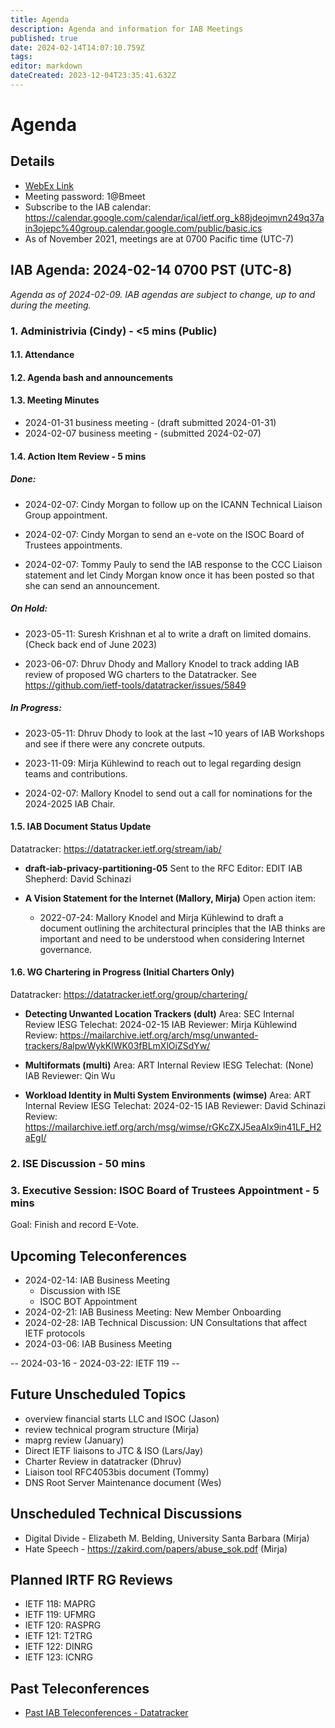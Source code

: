 ```yaml
---
title: Agenda
description: Agenda and information for IAB Meetings
published: true
date: 2024-02-14T14:07:10.759Z
tags: 
editor: markdown
dateCreated: 2023-12-04T23:35:41.632Z
---
```


# Agenda
## Details

* [WebEx Link](https://ietf.webex.com/ietf/j.php?MTID=m92c425d161e1be552b21d6b84b1c09f6)
* Meeting password: 1@Bmeet
* Subscribe to the IAB calendar: https://calendar.google.com/calendar/ical/ietf.org_k88jdeojmvn249q37ain3ojepc%40group.calendar.google.com/public/basic.ics
* As of November 2021, meetings are at 0700 Pacific time (UTC-7)

## IAB Agenda: 2024-02-14 0700 PST (UTC-8) 

*Agenda as of 2024-02-09. IAB agendas are subject to change, up to and during the meeting.*


### 1. Administrivia (Cindy) - <5 mins (Public)

#### 1.1. Attendance 

#### 1.2. Agenda bash and announcements 

#### 1.3. Meeting Minutes 

* 2024-01-31 business meeting - (draft submitted 2024-01-31) 
* 2024-02-07 business meeting - (submitted 2024-02-07) 

#### 1.4. Action Item Review - 5 mins

##### Done:

* 2024-02-07: Cindy Morgan to follow up on the ICANN Technical Liaison Group appointment.

* 2024-02-07: Cindy Morgan to send an e-vote on the ISOC Board of Trustees appointments.

* 2024-02-07: Tommy Pauly to send the IAB response to the CCC Liaison statement and let Cindy Morgan know once it has been posted so that she can send an announcement.

##### On Hold:

* 2023-05-11: Suresh Krishnan et al to write a draft on limited domains.    
   (Check back end of June 2023)

* 2023-06-07: Dhruv Dhody and Mallory Knodel to track adding IAB review of proposed WG charters to the Datatracker.
   See https://github.com/ietf-tools/datatracker/issues/5849

##### In Progress: 

* 2023-05-11: Dhruv Dhody to look at the last ~10 years of IAB Workshops and see if there were any concrete outputs.

* 2023-11-09: Mirja Kühlewind to reach out to legal regarding design teams and contributions.

* 2024-02-07: Mallory Knodel to send out a call for nominations for the 2024-2025 IAB Chair.

#### 1.5. IAB Document Status Update

 Datatracker: https://datatracker.ietf.org/stream/iab/

- **draft-iab-privacy-partitioning-05**
Sent to the RFC Editor: EDIT
IAB Shepherd: David Schinazi

- **A Vision Statement for the Internet (Mallory, Mirja)**
     Open action item:
    - 2022-07-24: Mallory Knodel and Mirja Kühlewind to draft a document outlining the architectural principles that the IAB thinks are important and need to be understood when considering Internet governance.

#### 1.6. WG Chartering in Progress (Initial Charters Only)

 Datatracker: https://datatracker.ietf.org/group/chartering/	

- **Detecting Unwanted Location Trackers (dult)**
Area: SEC
Internal Review
IESG Telechat: 2024-02-15
IAB Reviewer: Mirja Kühlewind
Review: https://mailarchive.ietf.org/arch/msg/unwanted-trackers/8alpwWykKlWK03fBLmXlOiZSdYw/

- **Multiformats (multi)**
Area: ART
Internal Review
IESG Telechat: (None)
IAB Reviewer: Qin Wu

- **Workload Identity in Multi System Environments (wimse)**
    Area: ART
    Internal Review
    IESG Telechat: 2024-02-15
    IAB Reviewer: David Schinazi
    Review: https://mailarchive.ietf.org/arch/msg/wimse/rGKcZXJ5eaAlx9in41LF_H2aEgI/


### 2. ISE Discussion - 50 mins

### 3. Executive Session: ISOC Board of Trustees Appointment - 5 mins

  Goal: Finish and record E-Vote.


## Upcoming Teleconferences 

* 2024-02-14: IAB Business Meeting
  - Discussion with ISE
  - ISOC BOT Appointment
* 2024-02-21: IAB Business Meeting: New Member Onboarding
* 2024-02-28: IAB Technical Discussion: UN Consultations that affect IETF protocols
* 2024-03-06: IAB Business Meeting

-- 2024-03-16 - 2024-03-22: IETF 119 --

## Future Unscheduled Topics 

* overview financial starts LLC and ISOC (Jason)
* review technical program structure (Mirja)
* maprg review (January)
* Direct IETF liaisons to JTC & ISO (Lars/Jay)
* Charter Review in datatracker (Dhruv)
* Liaison tool RFC4053bis document (Tommy)
* DNS Root Server Maintenance document (Wes)

## Unscheduled Technical Discussions

* Digital Divide - Elizabeth M. Belding, University Santa Barbara (Mirja)
* Hate Speech - https://zakird.com/papers/abuse_sok.pdf (Mirja)

## Planned IRTF RG Reviews 

* IETF 118: MAPRG
* IETF 119: UFMRG
* IETF 120: RASPRG
* IETF 121: T2TRG
* IETF 122: DINRG
* IETF 123: ICNRG

## Past Teleconferences 

* [Past IAB Teleconferences - Datatracker](https://datatracker.ietf.org/group/iab/meetings/)

